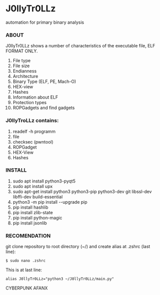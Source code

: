 # J0llyTr0LLz
automation for primary binary analysis

### ABOUT

J0llyTr0LLz shows a number of characteristics of the executable file, ELF FORMAT ONLY.

1.  File type
2.  File size
3.  Endianness
4.  Architecture
5.  Binary Type (ELF, PE, Mach-O)
6.  HEX-view
7.  Hashes
8.  Information about ELF
9.  Protection types
10. ROPGadgets and find gadgets

### J0llyTroLLz contains:

1. readelf -h programm
2. file
3. checksec (pwntool)
4. ROPGadget
5. HEX-View
6. Hashes

### INSTALL

1. sudo apt install python3-pyqt5
2. sudo apt install upx
3. sudo apt-get install python3 python3-pip python3-dev git libssl-dev libffi-dev build-essential
4. python3 -m pip install --upgrade pip
5. pip install hashlib
6. pip install zlib-state
7. pip install python-magic
8. pip install jsonlib

### RECOMENDATION

git clone repository to root directory (~/) and create alias at .zshrc (last line):

`$ sudo nano .zshrc`

This is at last line:

`alias J0llyTr0LLz="python3 ~/J0llyTr0LLz/main.py"`

CYBERPUNK AFANX
